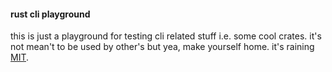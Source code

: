 #### rust cli playground

this is just a playground for testing cli related stuff i.e. some cool crates.
it's not mean't to be used by other's but yea, make yourself home. it's raining
[MIT](./LICENSE.md).

